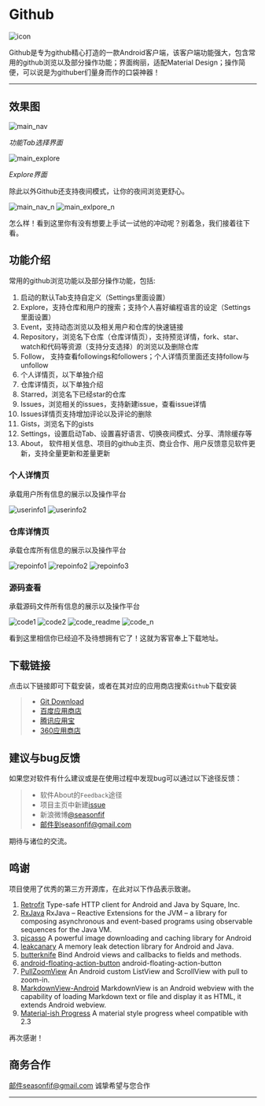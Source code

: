 
# **Github**
![icon](https://raw.githubusercontent.com/seasonfif/github/master/icon/icon_192.png)

Github是专为github精心打造的一款Android客户端，该客户端功能强大，包含常用的github浏览以及部分操作功能；界面绚丽，适配Material Design；操作简便，可以说是为githuber们量身而作的口袋神器！

----------


## **效果图**
![main_nav](https://raw.githubusercontent.com/seasonfif/github/master/preview/day_theme/main_nav.png)
  
*功能Tab选择界面*
  
![main_explore](https://raw.githubusercontent.com/seasonfif/github/master/preview/day_theme/main_explore.png)
         
*Explore界面*
  
除此以外Github还支持夜间模式，让你的夜间浏览更舒心。
  
![main_nav_n](https://raw.githubusercontent.com/seasonfif/github/master/preview/night_theme/main_nav_n.png)
![main_exlpore_n](https://raw.githubusercontent.com/seasonfif/github/master/preview/night_theme/main_exlpore_n.png)
  
怎么样！看到这里你有没有想要上手试一试他的冲动呢？别着急，我们接着往下看。
## **功能介绍**
常用的github浏览功能以及部分操作功能，包括:

 1. 启动的默认Tab支持自定义（Settings里面设置）
 2. Explore，支持仓库和用户的搜索；支持个人喜好编程语言的设定（Settings里面设置）
 3. Event，支持动态浏览以及相关用户和仓库的快速链接
 4. Repository，浏览名下仓库（仓库详情页），支持预览详情，fork、star、watch和代码等资源（支持分支选择）的浏览以及删除仓库
 5. Follow， 支持查看followings和followers；个人详情页里面还支持follow与unfollow
 6. 个人详情页，以下单独介绍
 7. 仓库详情页，以下单独介绍
 8. Starred，浏览名下已经star的仓库
 9. Issues，浏览相关的issues，支持新建issue，查看issue详情
 10. Issues详情页支持增加评论以及评论的删除
 11. Gists，浏览名下的gists
 12. Settings，设置启动Tab、设置喜好语言、切换夜间模式、分享、清除缓存等
 13. About， 软件相关信息、项目的github主页、商业合作、用户反馈意见软件更新，支持全量更新和差量更新

### 个人详情页
承载用户所有信息的展示以及操作平台
  
![userinfo1](https://raw.githubusercontent.com/seasonfif/github/master/preview/day_theme/userinfo1.png)
![userinfo2](https://raw.githubusercontent.com/seasonfif/github/master/preview/day_theme/userinfo2.png) 

### 仓库详情页
承载仓库所有信息的展示以及操作平台
  
![repoinfo1](https://raw.githubusercontent.com/seasonfif/github/master/preview/day_theme/repoinfo1.png)
![repoinfo2](https://raw.githubusercontent.com/seasonfif/github/master/preview/day_theme/repoinfo2.png)
![repoinfo3](https://raw.githubusercontent.com/seasonfif/github/master/preview/day_theme/repoinfo3.png)

### 源码查看
承载源码文件所有信息的展示以及操作平台
  
![code1](https://raw.githubusercontent.com/seasonfif/github/master/preview/day_theme/code1.png)
![code2](https://raw.githubusercontent.com/seasonfif/github/master/preview/day_theme/code2.png)
![code_readme](https://raw.githubusercontent.com/seasonfif/github/master/preview/day_theme/code_readme.png)
![code_n](https://raw.githubusercontent.com/seasonfif/github/master/preview/night_theme/code_n.png)

看到这里相信你已经迫不及待想拥有它了！这就为客官奉上下载地址。

## **下载链接**
点击以下链接即可下载安装，或者在其对应的应用商店搜索`Github`下载安装
> * [Git Download](https://raw.githubusercontent.com/Jeffmen/Git.NB/master/apk/app-release.apk)
> * [百度应用商店]()
> * [腾讯应用宝]()
> * [360应用商店]()

## **建议与bug反馈**
如果您对软件有什么建议或是在使用过程中发现bug可以通过以下途径反馈：
> * 软件About的`Feedback`途径
> * 项目主页中新建[issue](https://github.com/seasonfif/github/issues/new)
> * 新浪微博[@seasonfif](http://weibo.com/seasonfif)
> * 邮件到seasonfif@gmail.com

期待与诸位的交流。

## **鸣谢**
项目使用了优秀的第三方开源库，在此对以下作品表示致谢。

 1. [Retrofit](https://github.com/square/retrofit)  Type-safe HTTP client for Android and Java by Square, Inc.
 2. [RxJava](https://github.com/ReactiveX/RxJava)   RxJava – Reactive Extensions for the JVM – a library for composing asynchronous and event-based programs using observable sequences for the Java VM.
 3. [picasso](https://github.com/square/picasso)   A powerful image downloading and caching library for Android
 4. [leakcanary](https://github.com/square/leakcanary)   A memory leak detection library for Android and Java.
 5. [butterknife](https://github.com/JakeWharton/butterknife)   Bind Android views and callbacks to fields and methods.
 6. [android-floating-action-button](https://github.com/futuresimple/android-floating-action-button)   android-floating-action-button
 7. [PullZoomView](https://github.com/Frank-Zhu/PullZoomView)   An Android custom ListView and ScrollView with pull to zoom-in.
 8. [MarkdownView-Android](https://github.com/mukeshsolanki/MarkdownView-Android)   MarkdownView is an Android webview with the capability of loading Markdown text or file and display it as HTML, it extends Android webview.
 9. [Material-ish Progress](https://github.com/pnikosis/materialish-progress)   A material style progress wheel compatible with 2.3
 
再次感谢！

## **商务合作**
邮件seasonfif@gmail.com
诚挚希望与您合作


----------


